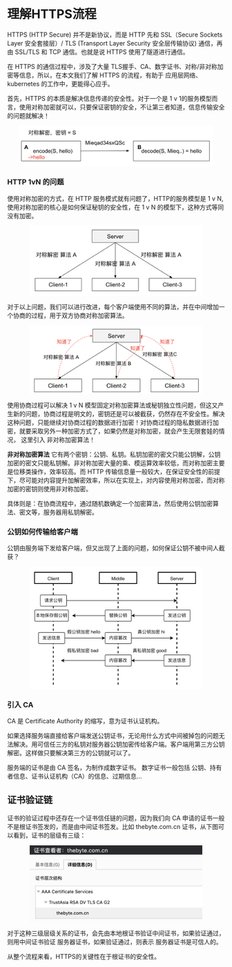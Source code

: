 # 理解HTTPS流程

HTTPS (HTTP Secure) 并不是新协议，而是 HTTP 先和 SSL（Secure Sockets Layer 安全套接层）/ TLS (Transport Layer Security 安全层传输协议) 通信，再由 SSL/TLS 和 TCP 通信。也就是说 HTTPS 使用了隧道进行通信。

在 HTTPS 的通信过程中，涉及了大量 TLS握手、CA、数字证书、对称/非对称加密等信息，所以，在本文我们了解 HTTPS 的流程，有助于 应用层网络、kubernetes 的工作中，更能得心应手。

首先，HTTPS 的本质是解决信息传递的安全性。对于一个是 1 v 1的服务模型而言，使用对称加密就可以，只要保证密钥的安全，不让第三者知道，信息传输安全的问题就解决！

<div  align="center">
	<img src="../assets/https-1.png" width = "450"  align=center />
</div>

### HTTP 1vN 的问题

使用对称加密的方式，在 HTTP 服务模式就有问题了，HTTP的服务模型是 1 v N, 使用对称加密的核心是如何保证秘钥的安全性，在 1 v N 的模型下，这种方式等同没有加密。 

<div  align="center">
	<img src="../assets/https-2.png" width = "400"  align=center />
</div>

对于以上问题，我们可以进行改进，每个客户端使用不同的算法，并在中间增加一个协商的过程，用于双方协商对称加密算法。

<div  align="center">
	<img src="../assets/https-3.png" width = "400"  align=center />
</div>

使用协商过程可以解决 1 v N 模型固定对称加密算法或秘钥独立性问题，但这又产生新的问题，协商过程是明文的，密钥还是可以被截获，仍然存在不安全性。解决这种问题，只能继续对协商过程的数据进行加密！对协商过程的隐私数据进行加密，就要采取另外一种加密方式了，如果仍然是对称加密，就会产生无限套娃的情况， 这里引入 非对称加密算法！

**非对称加密算法** 它有两个密钥：公钥、私钥。私钥加密的密文只能公钥解，公钥加密的密文只能私钥解。非对称加密大量的乘、模运算效率较低，而对称加密主要是位移类操作，效率较高。而 HTTP 传输信息量一般较大，在保证安全性的前提下，尽可能对内容提升加解密效率，所以在实现上，对内容使用对称加密，而对称加密的密钥则使用非对称加密。

具体则是：在协商流程中，通过随机数确定一个加密算法，然后使用公钥加密算法、密文等，服务器用私钥解密。

### 公钥如何传输给客户端

公钥由服务端下发给客户端，但又出现了上面的问题，如何保证公钥不被中间人截获？

<div  align="center">
	<img src="../assets/https-4.png" width = "400"  align=center />
</div>

### 引入 CA

CA 是 Certificate Authority 的缩写，意为证书认证机构。

如果选择服务端直接给客户端发送公钥证书，无论用什么方式中间被掉包的问题无法解决。用可信任三方的私钥对服务器公钥加密传给客户端。客户端用第三方公钥解密。这样做只要解决第三方的公钥就可以了。

服务端的证书是由 CA 签名，为制作成数字证书。 数字证书一般包括 公钥、持有者信息、证书认证机构（CA）的信息、过期信息...

## 证书验证链

证书的验证过程中还存在一个证书信任链的问题，因为我们向 CA 申请的证书一般不是根证书签发的，而是由中间证书签发。比如 thebyte.com.cn 证书，从下图可以看到，证书的层级有三级：

<div  align="center">
	<img src="../assets/https-5.png" width = "400"  align=center />
</div>

对于这种三级层级关系的证书，会先由本地根证书验证中间证书，如果验证通过，则用中间证书验证 服务器证书，如果验证通过，则表示 服务器证书是可信人的。

从整个流程来看，HTTPS的关键性在于根证书的安全性。

